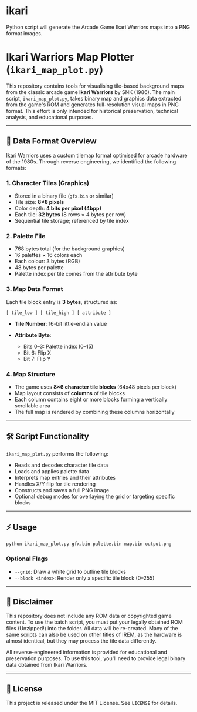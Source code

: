 # ikari
Python script will generate the Arcade Game Ikari Warriors maps into a PNG format images.
# Ikari Warriors Map Plotter (`ikari_map_plot.py`)

This repository contains tools for visualising tile-based background maps from the classic arcade game **Ikari Warriors** by SNK (1986). The main script, `ikari_map_plot.py`, takes binary map and graphics data extracted from the game's ROM and generates full-resolution visual maps in PNG format. This effort is only intended for historical preservation, technical analysis, and educational purposes.

---

## 📁 Data Format Overview

Ikari Warriors uses a custom tilemap format optimised for arcade hardware of the 1980s. Through reverse engineering, we identified the following formats:

### 1. Character Tiles (Graphics)

* Stored in a binary file (`gfx.bin` or similar)
* Tile size: **8×8 pixels**
* Color depth: **4 bits per pixel (4bpp)**
* Each tile: **32 bytes** (8 rows × 4 bytes per row)
* Sequential tile storage; referenced by tile index

### 2. Palette File

* 768 bytes total (for the background graphics)
* 16 palettes × 16 colors each
* Each colour: 3 bytes (RGB)
* 48 bytes per palette
* Palette index per tile comes from the attribute byte

### 3. Map Data Format

Each tile block entry is **3 bytes**, structured as:

```
[ tile_low ] [ tile_high ] [ attribute ]
```

* **Tile Number**: 16-bit little-endian value
* **Attribute Byte**:

  * Bits 0–3: Palette index (0–15)
  * Bit 6: Flip X
  * Bit 7: Flip Y

### 4. Map Structure

* The game uses **8×6 character tile blocks** (64x48 pixels per block)
* Map layout consists of **columns** of tile blocks
* Each column contains eight or more blocks forming a vertically scrollable area
* The full map is rendered by combining these columns horizontally

---

## 🛠️ Script Functionality

`ikari_map_plot.py` performs the following:

* Reads and decodes character tile data
* Loads and applies palette data
* Interprets map entries and their attributes
* Handles X/Y flip for tile rendering
* Constructs and saves a full PNG image
* Optional debug modes for overlaying the grid or targeting specific blocks

---

## ⚡ Usage

```bash
python ikari_map_plot.py gfx.bin palette.bin map.bin output.png
```

### Optional Flags

* `--grid`: Draw a white grid to outline tile blocks
* `--block <index>`: Render only a specific tile block (0–255)

---

## 📃 Disclaimer

This repository does not include any ROM data or copyrighted game content. To use the batch script, you must put your legally obtained ROM files (Unzipped!) into the folder. All data will be re-created.
Many of the same scripts can also be used on other titles of IREM, as the hardware is almost identical, but they may process the tile data differently.

All reverse-engineered information is provided for educational and preservation purposes. To use this tool, you'll need to provide legal binary data obtained from Ikari Warriors.

---

## 📄 License

This project is released under the MIT License. See `LICENSE` for details.

